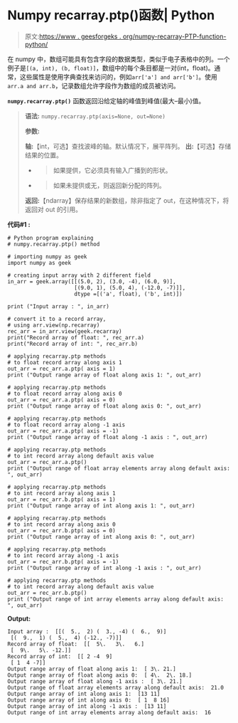 # Numpy recarray.ptp()函数| Python

> 原文:[https://www . geesforgeks . org/numpy-recarray-PTP-function-python/](https://www.geeksforgeeks.org/numpy-recarray-ptp-function-python/)

在 numpy 中，数组可能具有包含字段的数据类型，类似于电子表格中的列。一个例子是`[(a, int), (b, float)]`，数组中的每个条目都是一对(int，float)。通常，这些属性是使用字典查找来访问的，例如`arr['a'] and arr['b']`。使用`arr.a and arr.b`，记录数组允许字段作为数组的成员被访问。

**`numpy.recarray.ptp()`** 函数返回沿给定轴的峰值到峰值(最大–最小)值。

> **语法:** `numpy.recarray.ptp(axis=None, out=None)`
> 
> **参数:**
> 
> **轴:**【int，可选】查找波峰的轴。默认情况下，展平阵列。
> **出:**【可选】存储结果的位置。
> - >如果提供，它必须具有输入广播到的形状。
> - >如果未提供或无，则返回新分配的阵列。
> 
> **返回:**【ndarray】保存结果的新数组，除非指定了 out，在这种情况下，将返回对 out 的引用。

**代码#1 :**

```
# Python program explaining
# numpy.recarray.ptp() method 

# importing numpy as geek
import numpy as geek

# creating input array with 2 different field 
in_arr = geek.array([[(5.0, 2), (3.0, -4), (6.0, 9)],
                     [(9.0, 1), (5.0, 4), (-12.0, -7)]],
                     dtype =[('a', float), ('b', int)])

print ("Input array : ", in_arr)

# convert it to a record array,
# using arr.view(np.recarray)
rec_arr = in_arr.view(geek.recarray)
print("Record array of float: ", rec_arr.a)
print("Record array of int: ", rec_arr.b)

# applying recarray.ptp methods
# to float record array along axis 1
out_arr = rec_arr.a.ptp( axis = 1)
print ("Output range array of float along axis 1: ", out_arr) 

# applying recarray.ptp methods
# to float record array along axis 0
out_arr = rec_arr.a.ptp( axis = 0)
print ("Output range array of float along axis 0: ", out_arr) 

# applying recarray.ptp methods
# to float record array along -1 axis 
out_arr = rec_arr.a.ptp( axis = -1)
print ("Output range array of float along -1 axis : ", out_arr) 

# applying recarray.ptp methods 
# to int record array along default axis value
out_arr = rec_arr.a.ptp()
print ("Output range of float array elements array along default axis: ", out_arr) 

# applying recarray.ptp methods
# to int record array along axis 1
out_arr = rec_arr.b.ptp( axis = 1)
print ("Output range array of int along axis 1: ", out_arr) 

# applying recarray.ptp methods
# to int record array along axis 0
out_arr = rec_arr.b.ptp( axis = 0)
print ("Output range array of int along axis 0: ", out_arr) 

# applying recarray.ptp methods
# to int record array along -1 axis 
out_arr = rec_arr.b.ptp( axis = -1)
print ("Output range array of int along -1 axis : ", out_arr) 

# applying recarray.ptp methods 
# to int record array along default axis value
out_arr = rec_arr.b.ptp()
print ("Output range of int array elements array along default axis: ", out_arr)  
```

**Output:**

```
Input array :  [[(  5.,  2) (  3., -4) (  6.,  9)]
 [(  9.,  1) (  5.,  4) (-12., -7)]]
Record array of float:  [[  5\.   3\.   6.]
 [  9\.   5\. -12.]]
Record array of int:  [[ 2 -4  9]
 [ 1  4 -7]]
Output range array of float along axis 1:  [ 3\. 21.]
Output range array of float along axis 0:  [ 4\.  2\. 18.]
Output range array of float along -1 axis :  [ 3\. 21.]
Output range of float array elements array along default axis:  21.0
Output range array of int along axis 1:  [13 11]
Output range array of int along axis 0:  [ 1  8 16]
Output range array of int along -1 axis :  [13 11]
Output range of int array elements array along default axis:  16

```